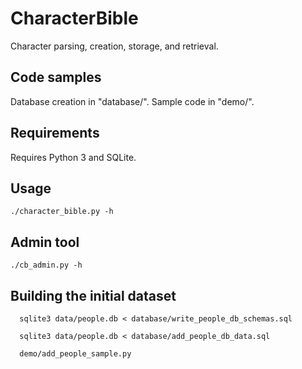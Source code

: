 # CharacterBible

Character parsing, creation, storage, and retrieval.

## Code samples

Database creation in "database/". Sample code in "demo/".

## Requirements

Requires Python 3 and SQLite.

## Usage

```
./character_bible.py -h
```

## Admin tool

```
./cb_admin.py -h
```

## Building the initial dataset

```
  sqlite3 data/people.db < database/write_people_db_schemas.sql

  sqlite3 data/people.db < database/add_people_db_data.sql

  demo/add_people_sample.py
```


